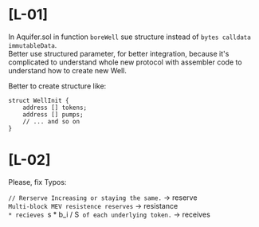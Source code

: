 # [L-01]

In Aquifer.sol in function `boreWell` sue structure instead of `bytes calldata immutableData`.
<br>
Better use structured parameter, for better integration, because it's complicated to understand
whole new protocol with assembler code to understand how to create new Well.

Better to create structure like:

```solidity
struct WellInit {
    address [] tokens;
    address [] pumps;
    // ... and so on 
}
```

# [L-02] 

Please, fix Typos:

`// Rerserve Increasing or staying the same.` -> reserve 
<br>
`Multi-block MEV resistence reserves` -> resistance
<br>
`* recieves `s * b_i / S` of each underlying token.` -> receives


